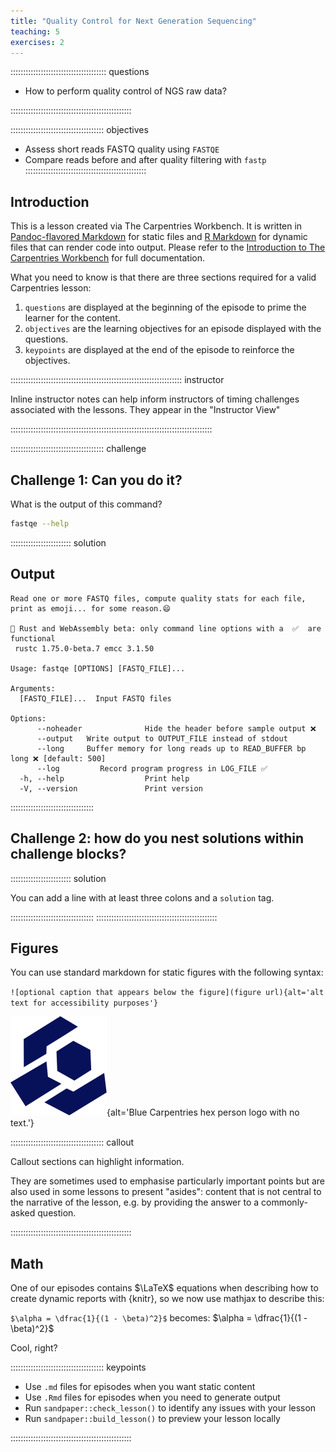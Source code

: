 ```yaml
---
title: "Quality Control for Next Generation Sequencing"
teaching: 5
exercises: 2
---
```


:::::::::::::::::::::::::::::::::::::: questions 

- How to perform quality control of NGS raw data?

::::::::::::::::::::::::::::::::::::::::::::::::

::::::::::::::::::::::::::::::::::::: objectives

- Assess short reads FASTQ quality using `FASTQE`
- Compare reads before and after quality filtering with `fastp`
::::::::::::::::::::::::::::::::::::::::::::::::

## Introduction

This is a lesson created via The Carpentries Workbench. It is written in
[Pandoc-flavored Markdown](https://pandoc.org/MANUAL.txt) for static files and
[R Markdown][r-markdown] for dynamic files that can render code into output. 
Please refer to the [Introduction to The Carpentries 
Workbench](https://carpentries.github.io/sandpaper-docs/) for full documentation.

What you need to know is that there are three sections required for a valid
Carpentries lesson:

 1. `questions` are displayed at the beginning of the episode to prime the
    learner for the content.
 2. `objectives` are the learning objectives for an episode displayed with
    the questions.
 3. `keypoints` are displayed at the end of the episode to reinforce the
    objectives.

:::::::::::::::::::::::::::::::::::::::::::::::::::::::::::::::::::: instructor

Inline instructor notes can help inform instructors of timing challenges
associated with the lessons. They appear in the "Instructor View"

::::::::::::::::::::::::::::::::::::::::::::::::::::::::::::::::::::::::::::::::

::::::::::::::::::::::::::::::::::::: challenge 

## Challenge 1: Can you do it?

What is the output of this command?

```bash
fastqe --help
```

:::::::::::::::::::::::: solution 

## Output
 
```output
Read one or more FASTQ files, compute quality stats for each file, print as emoji... for some reason.😄 

🚨 Rust and WebAssembly beta: only command line options with a  ✅  are functional  
 rustc 1.75.0-beta.7 emcc 3.1.50

Usage: fastqe [OPTIONS] [FASTQ_FILE]...

Arguments:
  [FASTQ_FILE]...  Input FASTQ files

Options:
      --noheader              Hide the header before sample output ❌
      --output   Write output to OUTPUT_FILE instead of stdout
      --long     Buffer memory for long reads up to READ_BUFFER bp long ❌ [default: 500]
      --log         Record program progress in LOG_FILE ✅
  -h, --help                  Print help
  -V, --version               Print version
```

:::::::::::::::::::::::::::::::::


## Challenge 2: how do you nest solutions within challenge blocks?

:::::::::::::::::::::::: solution 

You can add a line with at least three colons and a `solution` tag.

:::::::::::::::::::::::::::::::::
::::::::::::::::::::::::::::::::::::::::::::::::

## Figures

You can use standard markdown for static figures with the following syntax:

`![optional caption that appears below the figure](figure url){alt='alt text for
accessibility purposes'}`

![You belong in The Carpentries!](https://raw.githubusercontent.com/carpentries/logo/master/Badge_Carpentries.svg){alt='Blue Carpentries hex person logo with no text.'}

::::::::::::::::::::::::::::::::::::: callout

Callout sections can highlight information.

They are sometimes used to emphasise particularly important points
but are also used in some lessons to present "asides": 
content that is not central to the narrative of the lesson,
e.g. by providing the answer to a commonly-asked question.

::::::::::::::::::::::::::::::::::::::::::::::::


## Math

One of our episodes contains $\LaTeX$ equations when describing how to create
dynamic reports with {knitr}, so we now use mathjax to describe this:

`$\alpha = \dfrac{1}{(1 - \beta)^2}$` becomes: $\alpha = \dfrac{1}{(1 - \beta)^2}$

Cool, right?

::::::::::::::::::::::::::::::::::::: keypoints 

- Use `.md` files for episodes when you want static content
- Use `.Rmd` files for episodes when you need to generate output
- Run `sandpaper::check_lesson()` to identify any issues with your lesson
- Run `sandpaper::build_lesson()` to preview your lesson locally

::::::::::::::::::::::::::::::::::::::::::::::::

[r-markdown]: https://rmarkdown.rstudio.com/
